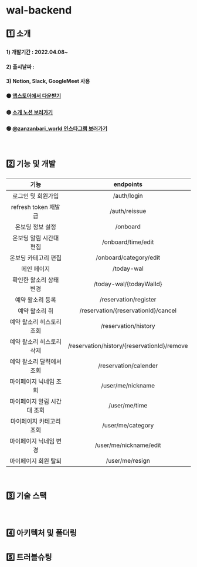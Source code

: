 # wal-backend

## 1️⃣ 소개

#### 1) 개발기간 : 2022.04.08~
#### 2) 출시날짜 : 
#### 3) Notion, Slack, GoogleMeet 사용

#### 🟠 [앱스토어에서 다운받기](~~~)
#### 🟡 [소개 노션 보러가기](https://www.notion.so/WAL-cde83326689247dfabaf712245f359fe)
#### 🟢 [@zanzanbari_world 인스타그램 보러가기](https://www.instagram.com/zanzanbari_world/)

<br>


## 2️⃣ 기능 및 개발 

|기능|endpoints|
|:-:|:-:|
|로그인 및 회원가입|/auth/login|
|refresh token 재발급|/auth/reissue|
|온보딩 정보 설정|/onboard|
|온보딩 알림 시간대 편집|/onboard/time/edit|
|온보딩 카테고리 편집|/onboard/category/edit|
|메인 페이지|/today-wal|
|확인한 왈소리 상태 변경|/today-wal/{todayWalId}|
|예약 왈소리 등록|/reservation/register|
|예약 왈소리 취|/reservation/{reservationId}/cancel|
|예약 왈소리 히스토리 조회|/reservation/history|
|예약 왈소리 히스토리 삭제|/reservation/history/{reservationId}/remove|
|예약 왈소리 달력에서 조회|/reservation/calender|
|마이페이지 닉네임 조회|/user/me/nickname|
|마이페이지 알림 시간대 조회|/user/me/time|
|마이페이지 카테고리 조회|/user/me/category|
|마이페이지 닉네임 변경|/user/me/nickname/edit|
|마이페이지 회원 탈퇴|/user/me/resign|


<br>

## 3️⃣ 기술 스택

<br>

## 4️⃣ 아키텍처 및 폴더링


## 5️⃣ 트러블슈팅

